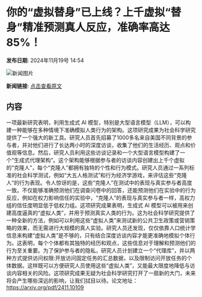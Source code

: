 # 你的“虚拟替身”已上线？上千虚拟“替身”精准预测真人反应，准确率高达 85%！

**发布日期**: 2024年11月19号 14:54

![新闻图片](https://pic.chinaz.com/picmap/thumb/202307041804006103_2.jpg)

**新闻链接**: [点击查看原文](https://www.aibase.com/zh/news/13327)

## 内容

一项最新研究表明，利用生成式 AI 模型，特别是大型语言模型（LLM），可以构建一种能够在多种情境下准确模拟人类行为的架构。这项研究成果为社会科学研究提供了一个强大的新工具。研究人员首先招募了1000多名来自美国不同背景的参与者，并对他们进行了长达两小时的深度访谈，收集了他们的生活经历、观点和价值观等信息。然后，研究人员利用这些访谈记录和一个大型语言模型构建了一个“生成式代理架构”。这个架构能够根据参与者的访谈内容创建出上千个虚拟的“克隆人”，每个“克隆人”都拥有独特的个性和行为模式。研究人员通过一系列标准的社会科学测试，例如“大五人格测试”和行为经济学游戏，来评估这些“克隆人”的行为表现。令人惊讶的是，这些“克隆人”在测试中的表现与真实参与者高度一致。不仅能够准确预测他们在调查问卷中的回答，还能预测他们在实验中的行为反应，例如在权力影响信任的实验中，“克隆人”的表现与真实参与者一样，高权力组的信任度明显低于低权力组。这项研究成果表明，生成式 AI 模型可以被用来创建高度逼真的“虚拟人类”，并用于预测真实人类的行为。这为社会科学研究提供了一种全新的方法，例如可以利用这些“虚拟人类”来测试新的公共卫生政策或营销策略的效果，而无需进行大规模的真人实验。研究人员还发现，仅仅依靠人口统计学信息来构建“虚拟人类”是不够的，只有结合深度访谈内容才能更准确地模拟个体行为。这表明，每个个体都有其独特的经历和观点，这些信息对于理解和预测他们的行为至关重要。为了保护参与者的隐私，研究人员计划建立一个“代理库”，并以两种方式提供访问权限:开放访问固定任务的汇总数据，以及限制访问开放任务的个体数据。这样既可以方便研究人员使用这些“虚拟人类”，又能最大限度地降低与访谈内容相关的风险。这项研究成果无疑为社会科学研究打开了一扇新的大门，未来将会产生哪些深远的影响，让我们拭目以待。论文地址：https://arxiv.org/pdf/2411.10109
